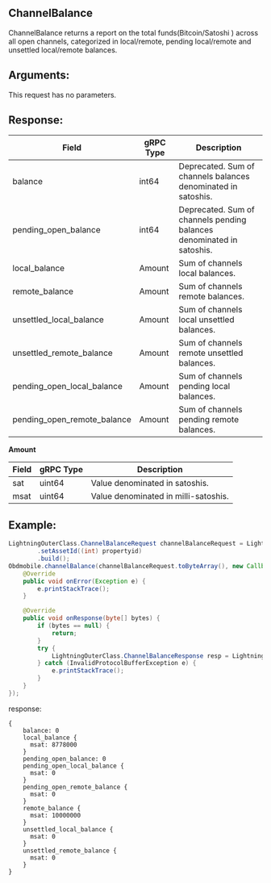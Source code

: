 ## ChannelBalance

ChannelBalance returns a report on the total funds(Bitcoin/Satoshi ) across all open channels, categorized in local/remote, pending local/remote and unsettled local/remote balances.

## Arguments:
This request has no parameters.

## Response:
| Field		         |	gRPC Type		|	   Description    |
| -------- 	         |	---------       |      ---------      |  
| balance            |	int64	        |Deprecated. Sum of channels balances denominated in satoshis.|
| pending_open_balance            |	int64	        |Deprecated. Sum of channels pending balances denominated in satoshis.|
| local_balance            |	Amount	        |Sum of channels local balances.|
| remote_balance            |	Amount	        |Sum of channels remote balances.|
| unsettled_local_balance            |	Amount	        |Sum of channels local unsettled balances.|
| unsettled_remote_balance            |	Amount	        |Sum of channels remote unsettled balances.|
| pending_open_local_balance            |	Amount	        |Sum of channels pending local balances.|
| pending_open_remote_balance            |	Amount	        |Sum of channels pending remote balances.|

**Amount**

| Field		            |	gRPC Type		    |	 Description  |
| -------- 	            |	---------           |    ---------    |  
| sat   |	uint64	    |    Value denominated in satoshis.|  
| msat     |	uint64	    |    Value denominated in milli-satoshis.|

## Example:

<!--
java code example
-->

```java
LightningOuterClass.ChannelBalanceRequest channelBalanceRequest = LightningOuterClass.ChannelBalanceRequest.newBuilder()
        .setAssetId((int) propertyid)
        .build();
Obdmobile.channelBalance(channelBalanceRequest.toByteArray(), new Callback() {
    @Override
    public void onError(Exception e) {
        e.printStackTrace();
    }

    @Override
    public void onResponse(byte[] bytes) {
        if (bytes == null) {
            return;
        }
        try {
            LightningOuterClass.ChannelBalanceResponse resp = LightningOuterClass.ChannelBalanceResponse.parseFrom(bytes);
        } catch (InvalidProtocolBufferException e) {
            e.printStackTrace();
        }
    }
});
```

<!--
The response for the example
-->
response:
```
{
    balance: 0
    local_balance {
      msat: 8778000
    }
    pending_open_balance: 0
    pending_open_local_balance {
      msat: 0
    }
    pending_open_remote_balance {
      msat: 0
    }
    remote_balance {
      msat: 10000000
    }
    unsettled_local_balance {
      msat: 0
    }
    unsettled_remote_balance {
      msat: 0
    }
}
```
